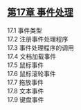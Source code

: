 ## [第17章 事件处理](https://github.com/qianjilou/mybookshelf/tree/master/jsguide) 
17.1 事件类型  
17.2 注册事件处理程序  
17.3 事件处理程序的调用  
17.4 文档加载事件  
17.5 鼠标事件  
17.6 鼠标滚轮事件  
17.7 拖放事件  
17.8 文本事件  
17.9 键盘事件  